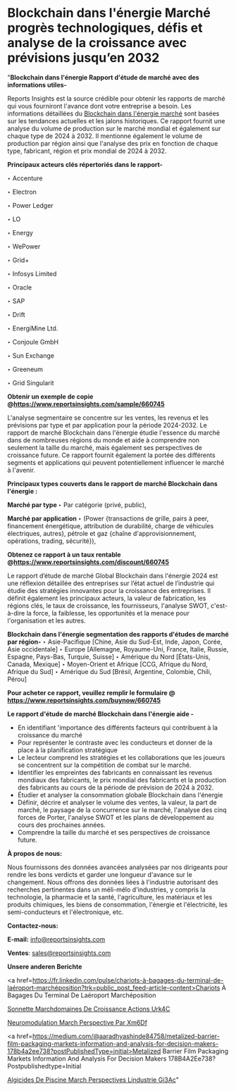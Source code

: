 # Blockchain dans l'énergie Marché progrès technologiques, défis et analyse de la croissance avec prévisions jusqu’en 2032

"<strong>Blockchain dans l'énergie Rapport d'étude de marché avec des informations utiles-</strong>

Reports Insights est la source crédible pour obtenir les rapports de marché qui vous fourniront l'avance dont votre entreprise a besoin. Les informations détaillées du <a href=https://www.reportsinsights.com/sample/660745>Blockchain dans l'énergie marché</a> sont basées sur les tendances actuelles et les jalons historiques. Ce rapport fournit une analyse du volume de production sur le marché mondial et également sur chaque type de 2024 à 2032. Il mentionne également le volume de production par région ainsi que l'analyse des prix en fonction de chaque type, fabricant, région et prix mondial de 2024 à 2032.

<b>Principaux acteurs clés répertoriés dans le rapport-</b>

‣ Accenture

‣ Electron

‣ Power Ledger

‣ LO

‣ Energy

‣ WePower

‣ Grid+

‣ Infosys Limited

‣ Oracle

‣ SAP

‣ Drift

‣ EnergiMine Ltd.

‣ Conjoule GmbH

‣ Sun Exchange

‣ Greeneum

‣ Grid Singularit

<strong><b>Obtenir un exemple de copie @</b></strong><a href=https://www.reportsinsights.com/sample/660745><strong><b>https://www.reportsinsights.com/sample/660745</b></strong></a>

L'analyse segmentaire se concentre sur les ventes, les revenus et les prévisions par type et par application pour la période 2024-2032. Le rapport de marché Blockchain dans l'énergie étudie l'essence du marché dans de nombreuses régions du monde et aide à comprendre non seulement la taille du marché, mais également ses perspectives de croissance future. Ce rapport fournit également la portée des différents segments et applications qui peuvent potentiellement influencer le marché à l'avenir.

<strong>Principaux types couverts dans le rapport de marché Blockchain dans l'énergie :</strong>

<strong>Marché par type </strong>
‣ Par catégorie (privé, public),

<strong>Marché par application </strong>
‣ (Power {transactions de grille, pairs à peer, financement énergétique, attribution de durabilité, charge de véhicules électriques, autres}, pétrole et gaz {chaîne d'approvisionnement, opérations, trading, sécurité}),

<strong><b>Obtenez ce rapport à un taux rentable @</b></strong><a href=https://www.reportsinsights.com/discount/660745><strong><b>https://www.reportsinsights.com/discount/660745</b></strong></a>

Le rapport d’étude de marché Global Blockchain dans l'énergie 2024 est une réflexion détaillée des entreprises sur l’état actuel de l’industrie qui étudie des stratégies innovantes pour la croissance des entreprises. Il définit également les principaux acteurs, la valeur de fabrication, les régions clés, le taux de croissance, les fournisseurs, l'analyse SWOT, c'est-à-dire la force, la faiblesse, les opportunités et la menace pour l'organisation et les autres.

<strong>Blockchain dans l'énergie segmentation des rapports d'études de marché par région-</strong>
‣ Asie-Pacifique [Chine, Asie du Sud-Est, Inde, Japon, Corée, Asie occidentale]
‣ Europe [Allemagne, Royaume-Uni, France, Italie, Russie, Espagne, Pays-Bas, Turquie, Suisse]
‣ Amérique du Nord [États-Unis, Canada, Mexique]
‣ Moyen-Orient et Afrique [CCG, Afrique du Nord, Afrique du Sud]
‣ Amérique du Sud [Brésil, Argentine, Colombie, Chili, Pérou]

<strong>Pour acheter ce rapport, veuillez remplir le formulaire @   <a href=https://www.reportsinsights.com/buynow/660745>https://www.reportsinsights.com/buynow/660745</a></strong>

<strong>Le rapport d'étude de marché Blockchain dans l'énergie aide -</strong>
<ul>
  <li>En identifiant 'importance des différents facteurs qui contribuent à la croissance du marché</li>
  <li>Pour représenter le contraste avec les conducteurs et donner de la place à la planification stratégique</li>
  <li>Le lecteur comprend les stratégies et les collaborations que les joueurs se concentrent sur la compétition de combat sur le marché.</li>
  <li>Identifier les empreintes des fabricants en connaissant les revenus mondiaux des fabricants, le prix mondial des fabricants et la production des fabricants au cours de la période de prévision de 2024 à 2032.</li>
  <li>Étudier et analyser la consommation globale Blockchain dans l'énergie</li>
  <li>Définir, décrire et analyser le volume des ventes, la valeur, la part de marché, le paysage de la concurrence sur le marché, l'analyse des cinq forces de Porter, l'analyse SWOT et les plans de développement au cours des prochaines années.</li>
  <li>Comprendre la taille du marché et ses perspectives de croissance future.</li>
</ul>
<strong>À propos de nous:</strong>

Nous fournissons des données avancées analysées par nos dirigeants pour rendre les bons verdicts et garder une longueur d'avance sur le changement. Nous offrons des données liées à l'industrie autorisant des recherches pertinentes dans un méli-mélo d'industries, y compris la technologie, la pharmacie et la santé, l'agriculture, les matériaux et les produits chimiques, les biens de consommation, l'énergie et l'électricité, les semi-conducteurs et l'électronique, etc.

<strong>Contactez-nous:</strong>

<strong>E-mail:</strong> <a href=mailto:info@reportsinsights.com>info@reportsinsights.com</a>

<strong>Ventes</strong>: <a href=mailto:sales@reportsinsights.com>sales@reportsinsights.com</a>

<strong>Unsere anderen Berichte</strong>

<a href=https://fr.linkedin.com/pulse/chariots-à-bagages-du-terminal-de-laéroport-marchéposition?trk=public_post_feed-article-content>Chariots À Bagages Du Terminal De Laéroport Marchéposition</a>

<a href=https://www.linkedin.com/pulse/sonnette-march%C3%A9domaines-de-croissance-actions-urk4c/>Sonnette Marchdomaines De Croissance Actions Urk4C</a>

<a href=https://www.linkedin.com/pulse/neuromodulation-march%C3%A9-perspective-par-xm6df/>Neuromodulation March Perspective Par Xm6Df</a>

<a href=https://medium.com/@aaradhyashinde84758/metalized-barrier-film-packaging-markets-information-and-analysis-for-decision-makers-178b4a2ee738?postPublishedType=initial>Metalized Barrier Film Packaging Markets Information And Analysis For Decision Makers 178B4A2Ee738?Postpublishedtype=Initial</a>

<a href=https://www.linkedin.com/pulse/algicides-de-piscine-march%C3%A9-perspectives-lindustrie-gi3ac/>Algicides De Piscine March Perspectives Lindustrie Gi3Ac</a>"
